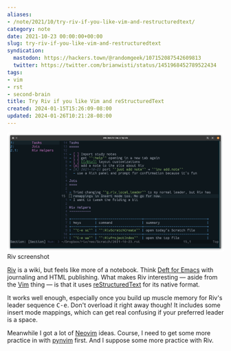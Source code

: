 ```yaml
---
aliases:
- /note/2021/10/try-riv-if-you-like-vim-and-restructuredtext/
category: note
date: 2021-10-23 00:00:00+00:00
slug: try-riv-if-you-like-vim-and-restructuredtext
syndication:
  mastodon: https://hackers.town/@randomgeek/107152087542609813
  twitter: https://twitter.com/brianwisti/status/1451968452789522434
tags:
- vim
- rst
- second-brain
title: Try Riv if you like Vim and reStructuredText
created: 2024-01-15T15:26:09-08:00
updated: 2024-01-26T10:21:28-08:00
---
```


![attachments/img/2021/cover-2021-10-23.png](../../../attachments/img/2021/cover-2021-10-23.png)
Riv screenshot

[Riv](https://github.com/gu-fan/riv.vim) is a wiki, but feels like more of a notebook. Think [Deft for Emacs](https://jblevins.org/projects/deft/) with journaling and HTML publishing. What makes Riv interesting — aside from the [Vim](https://www.vim.org/) thing — is that it uses [reStructuredText](https://docutils.sourceforge.io/) for its native format.

It works well enough, especially once you build up muscle memory for Riv's leader sequence <kbd>C-e</kbd>. Don't overload it right away though! It includes some insert mode mappings, which can get real confusing if your preferred leader is a space.

Meanwhile I got a lot of [Neovim](../../../card/Neovim.md) ideas. Course, I need to get some more practice in with [pynvim](https://pynvim.readthedocs.io/en/latest/) first. And I suppose some more practice with Riv.
